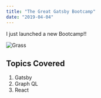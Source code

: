 ```yaml
---
title: "The Great Gatsby Bootcamp"
date: "2019-04-04"
---
```


I just launched a new Bootcamp!!

![Grass](./grass.jpeg)

## Topics Covered

1. Gatsby
2. Graph QL
3. React
